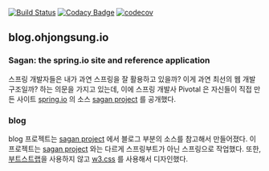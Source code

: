 [![Build Status](https://travis-ci.org/ohjongsung/blog.svg?branch=master)](https://travis-ci.org/ohjongsung/blog)
[![Codacy Badge](https://api.codacy.com/project/badge/Grade/ae27a14bbbc84cc38b45d3e4ec0ab86b)](https://www.codacy.com/app/ohjongsung/blog?utm_source=github.com&amp;utm_medium=referral&amp;utm_content=ohjongsung/blog&amp;utm_campaign=Badge_Grade)
[![codecov](https://codecov.io/gh/ohjongsung/blog/branch/master/graph/badge.svg)](https://codecov.io/gh/ohjongsung/blog)

## blog.ohjongsung.io

### Sagan: the spring.io site and reference application

스프링 개발자들은 내가 과연 스프링을 잘 활용하고 있을까? 이게 과연 최선의 웹 개발 구조일까? 하는 의문을 가지고 있는데, 
이에 스프링 개발사 Pivotal 은  자신들이 직접 만든 사이트 [spring.io](https://spring.io/) 의 소스 [sagan project](https://github.com/spring-io/sagan) 를 공개했다.


### blog

blog 프로젝트는 [sagan project](https://github.com/spring-io/sagan) 에서 블로그 부분의 소스를 참고해서 만들어졌다. 이 프로젝트는 
[sagan project](https://github.com/spring-io/sagan) 와는 다르게 스프링부트가 아닌 스프링으로 작업했다. 또한, 
[부트스트랩](http://bootstrapk.com/)을 사용하지 않고 [w3.css](https://www.w3schools.com/w3css/) 를 사용해서 디자인했다. 

